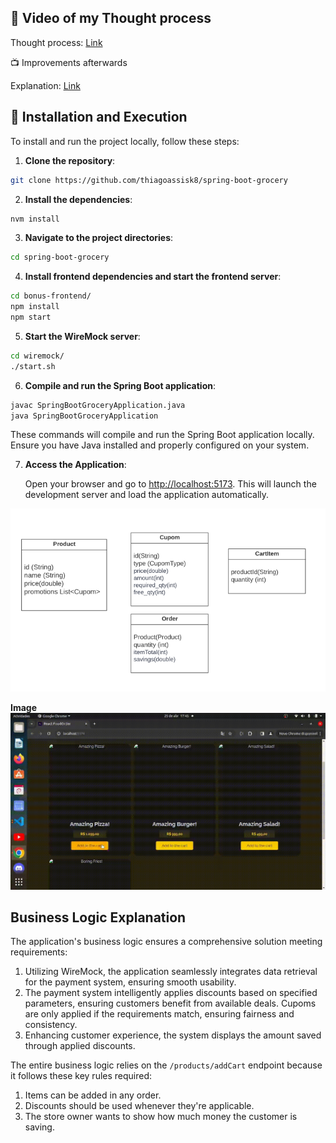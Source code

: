 ## 🎥 Video of my Thought process

Thought process: [Link](https://youtu.be/cehnIllbMSQ)

📺 Improvements afterwards

Explanation: [Link](https://www.youtube.com/watch?v=9QIMgHlEYes)

## 🚀 Installation and Execution

To install and run the project locally, follow these steps:

1. **Clone the repository**:

```bash
git clone https://github.com/thiagoassisk8/spring-boot-grocery
```

2. **Install the dependencies**:

```bash
nvm install
```

3. **Navigate to the project directories**:

```bash
cd spring-boot-grocery
```

4. **Install frontend dependencies and start the frontend server**:

```bash
cd bonus-frontend/
npm install
npm start
```

5. **Start the WireMock server**:

```bash
cd wiremock/
./start.sh
```

6. **Compile and run the Spring Boot application**:

```bash
javac SpringBootGroceryApplication.java
java SpringBootGroceryApplication
```

These commands will compile and run the Spring Boot application locally. Ensure you have Java installed and properly configured on your system.

7. **Access the Application**:

   Open your browser and go to [http://localhost:5173](http://localhost:5173). This will launch the development server and load the application automatically.

![Image Description](imgs/diagram.png)

**Image**
![Alt text](imgs/groceryStore.gif)

## Business Logic Explanation

The application's business logic ensures a comprehensive solution meeting requirements:

1. Utilizing WireMock, the application seamlessly integrates data retrieval for the payment system, ensuring smooth usability.
2. The payment system intelligently applies discounts based on specified parameters, ensuring customers benefit from available deals. Cupoms are only applied if the requirements match, ensuring fairness and consistency.
3. Enhancing customer experience, the system displays the amount saved through applied discounts.

The entire business logic relies on the `/products/addCart` endpoint because it follows these key rules required:

1. Items can be added in any order.
2. Discounts should be used whenever they're applicable.
3. The store owner wants to show how much money the customer is saving.
